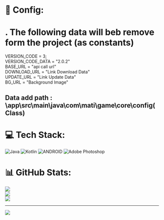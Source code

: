 # 💫 Config:

# . The following data will beb remove form the project (as constants)
VERSION_CODE = 3;<br/>
VERSION_CODE_DATA = "2.0.2"<br/>
BASE_URL = "api call url"<br/>
DOWNLOAD_URL = "Link Download Data"<br/>
UPDATE_URL = "Link Update Data" <br/>
BG_URL = "Background Image"<br/>

Data add path : \app\src\main\java\com\mati\game\core\config(Class)
---

# 💻 Tech Stack:
![Java](https://img.shields.io/badge/java-%23ED8B00.svg?style=for-the-badge&logo=java&logoColor=white) ![Kotlin](https://img.shields.io/badge/kotlin-%230095D5.svg?style=for-the-badge&logo=kotlin&logoColor=white) ![ANDROID](https://img.shields.io/badge/android-%2320232a.svg?style=for-the-badge&logo=android&logoColor=%a4c639) ![Adobe Photoshop](https://img.shields.io/badge/adobephotoshop-%2331A8FF.svg?style=for-the-badge&logo=adobephotoshop&logoColor=white)
# 📊 GitHub Stats:
![](https://github-readme-stats.vercel.app/api?username=mr-mati&theme=dark&hide_border=false&include_all_commits=true&count_private=true)<br/>
![](https://github-readme-streak-stats.herokuapp.com/?user=mr-mati&theme=dark&hide_border=false)<br/>
![](https://github-readme-stats.vercel.app/api/top-langs/?username=mr-mati&theme=dark&hide_border=false&include_all_commits=true&count_private=true&layout=compact)

---
[![](https://visitcount.itsvg.in/api?id=mr-mati&icon=0&color=12)](https://visitcount.itsvg.in)
